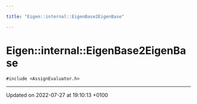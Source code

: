```yaml
---

title: "Eigen::internal::EigenBase2EigenBase"

---
```


# Eigen::internal::EigenBase2EigenBase






`#include <AssignEvaluator.h>`

-------------------------------

Updated on 2022-07-27 at 19:10:13 +0100